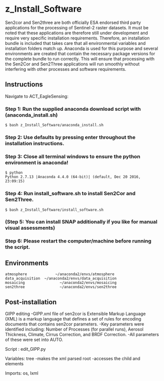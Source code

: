 # z_Install_Software
Sen2cor and Sen2three are both officially ESA endorsed third party applications for the processing of Sentinel-2 raster 
datasets. It must be noted that these applications are therefore still under development and require very specific 
installation requirements. Therefore, an installation bundle is included that takes care that all environmental 
variables and installation folders match up. Anaconda is used for this purpose and several environments are created 
that contain the necessary package versions for the complete bundle to run correctly. This will ensure that processing 
with the Sen2Cor and Sen2Three applications will run smoothly without interfering with other processes and software 
requirements. 


## Instructions

Navigate to ACT_EagleSensing:

### Step 1: Run the supplied anaconda download script with (anaconda_install.sh) 

    $ bash z_Install_Software/anaconda_install.sh

### Step 2: Use defaults by pressing enter throughout the installation instructions.

### Step 3: Close all terminal windows to ensure the python environment is anaconda!

    $ python
    Python 2.7.13 |Anaconda 4.4.0 (64-bit)| (default, Dec 20 2016, 23:09:15) 

### Step 4: Run install_software.sh to install Sen2Cor and Sen2Three.

    $ bash z_Install_Software/install_software.sh 

### (Step 5: You can install SNAP additionally if you like for manual visual assessments)

### Step 6: Please restart the computer/machine before running the script.

## Environments

    atmosphere             ~/anaconda2/envs/atmosphere
    data_acquisition  ~/anaconda2/envs/data_acquisition
    mosaicing                ~/anaconda2/envs/mosaicing
    sen2three                ~/anaconda2/envs/sen2three


## Post-installation

GIPP editing
-GIPP.xml file of sen2cor is Extensible Markup Language (XML) is a markup language that defines a set of rules for encoding documents that contains sen2cor parameters.
-Key parameters were identified including: Number of Processes (for parallel runs), Aerosol Thickness, Climate, Cirrus Correction, and BRDF Correction.
-All parameters of these were set into AUTO.


Script      :         edit_GIPP.py

Variables:
tree                  -makes the xml parsed
root                  -accesses the child and elements

Imports: os, lxml
